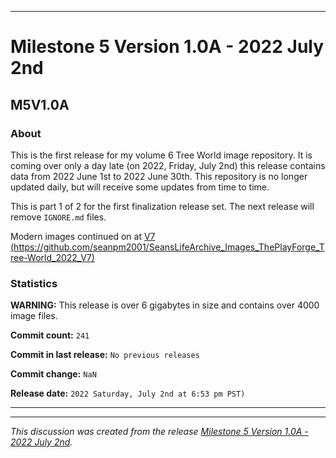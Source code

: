 
***

# Milestone 5 Version 1.0A - 2022 July 2nd

## M5V1.0A

### About

This is the first release for my volume 6 Tree World image repository. It is coming over only a day late (on 2022, Friday, July 2nd) this release contains data from 2022 June 1st to 2022 June 30th. This repository is no longer updated daily, but will receive some updates from time to time.

This is part 1 of 2 for the first finalization release set. The next release will remove `IGNORE.md` files.

Modern images continued on at [V7 (https://github.com/seanpm2001/SeansLifeArchive_Images_ThePlayForge_Tree-World_2022_V7)](https://github.com/seanpm2001/SeansLifeArchive_Images_ThePlayForge_Tree-World_2022_V7/)

### Statistics

**WARNING:** This release is over 6 gigabytes in size and contains over 4000 image files.

**Commit count:** `241`

**Commit in last release:** `No previous releases`

**Commit change:** `NaN`

**Release date:** `2022 Saturday, July 2nd at 6:53 pm PST)`

***


<hr /><em>This discussion was created from the release <a href='https://github.com/seanpm2001/SeansLifeArchive_Images_ThePlayForge_Tree-World_2022_V6/releases/tag/M5V1.0A'>Milestone 5 Version 1.0A - 2022 July 2nd</a>.</em>
